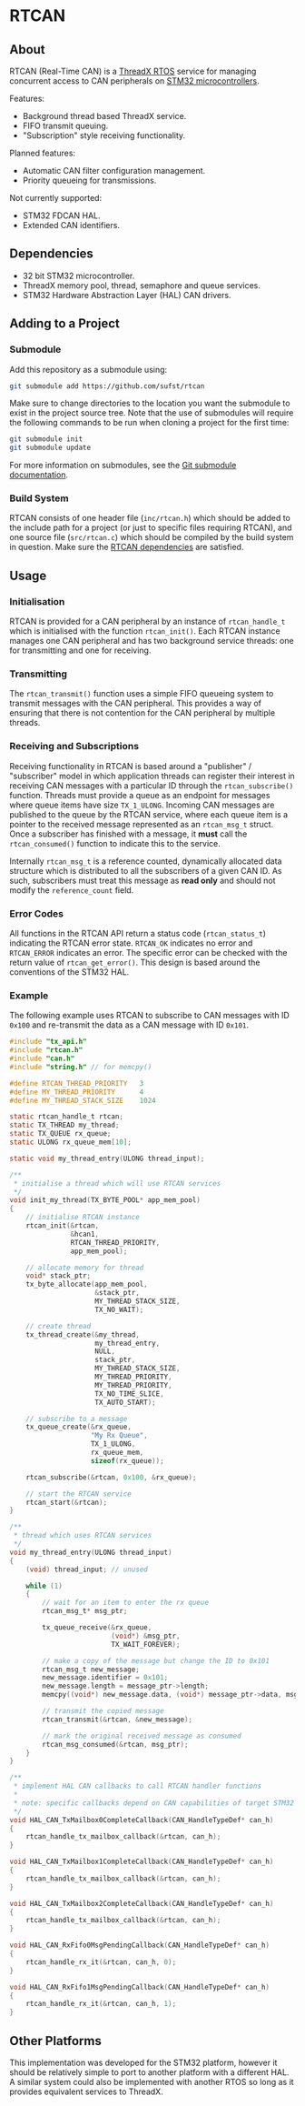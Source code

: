 # RTCAN

## About

RTCAN (Real-Time CAN) is a [ThreadX RTOS](https://learn.microsoft.com/en-us/azure/rtos/threadx/overview-threadx) 
service for managing concurrent access to CAN peripherals on [STM32 microcontrollers](https://www.st.com/en/microcontrollers-microprocessors/stm32-32-bit-arm-cortex-mcus.html).

Features:
- Background thread based ThreadX service.
- FIFO transmit queuing.
- "Subscription" style receiving functionality.

Planned features:
- Automatic CAN filter configuration management.
- Priority queueing for transmissions.

Not currently supported:
- STM32 FDCAN HAL.
- Extended CAN identifiers.

## Dependencies

- 32 bit STM32 microcontroller.
- ThreadX memory pool, thread, semaphore and queue services.
- STM32 Hardware Abstraction Layer (HAL) CAN drivers.

## Adding to a Project

### Submodule

Add this repository as a submodule using:

```sh
git submodule add https://github.com/sufst/rtcan
```

Make sure to change directories to the location you want the submodule to exist
in the project source tree. Note that the use of submodules will require the 
following commands to be run when cloning a project for the first time:

```sh
git submodule init
git submodule update
```

For more information on submodules, see the [Git submodule documentation](https://git-scm.com/book/en/v2/Git-Tools-Submodules).

### Build System

RTCAN consists of one header file (`inc/rtcan.h`) which should be added to the
include path for a project (or just to specific files requiring RTCAN), 
and one source file (`src/rtcan.c`) which should be compiled by the build system
in question. Make sure the [RTCAN dependencies](#dependencies) are satisfied.

## Usage

### Initialisation

RTCAN is provided for a CAN peripheral by an instance of `rtcan_handle_t` which
is initialised with the function `rtcan_init()`. Each RTCAN instance manages
one CAN peripheral and has two background service threads: one for transmitting
and one for receiving.

### Transmitting

The `rtcan_transmit()` function uses a simple FIFO queueing system to transmit
messages with the CAN peripheral. This provides a way of ensuring that there is 
not contention for the CAN peripheral by multiple threads. 

### Receiving and Subscriptions

Receiving functionality in RTCAN is based around a "publisher" / "subscriber"
model in which application threads can register their interest in receiving
CAN messages with a particular ID through the `rtcan_subscribe()` function.
Threads must provide a queue as an endpoint for messages where queue items have
size `TX_1_ULONG`. Incoming CAN messages are published to the queue by the RTCAN
service, where each queue item is a pointer to the received message represented 
as an `rtcan_msg_t` struct. Once a subscriber has finished with a message, it 
**must** call the `rtcan_consumed()` function to indicate this to the service.

Internally `rtcan_msg_t` is a reference counted, dynamically allocated data
structure which is distributed to all the subscribers of a given CAN ID. 
As such, subscribers must treat this message as **read only** and should
not modify the `reference_count` field.

### Error Codes

All functions in the RTCAN API return a status code (`rtcan_status_t`) 
indicating the RTCAN error state. `RTCAN_OK` indicates no error and 
`RTCAN_ERROR` indicates an error. The specific error can be checked with the
return value of `rtcan_get_error()`. This design is based around the conventions
of the STM32 HAL.

### Example

The following example uses RTCAN to subscribe to CAN messages with ID `0x100`
and re-transmit the data as a CAN message with ID `0x101`.

```c
#include "tx_api.h"
#include "rtcan.h"
#include "can.h"
#include "string.h" // for memcpy()

#define RTCAN_THREAD_PRIORITY   3
#define MY_THREAD_PRIORITY      4
#define MY_THREAD_STACK_SIZE    1024

static rtcan_handle_t rtcan;
static TX_THREAD my_thread;
static TX_QUEUE rx_queue;
static ULONG rx_queue_mem[10];

static void my_thread_entry(ULONG thread_input);

/**
 * initialise a thread which will use RTCAN services
 */
void init_my_thread(TX_BYTE_POOL* app_mem_pool)
{
    // initialise RTCAN instance
    rtcan_init(&rtcan, 
               &hcan1, 
               RTCAN_THREAD_PRIORITY, 
               app_mem_pool);

    // allocate memory for thread
    void* stack_ptr;
    tx_byte_allocate(app_mem_pool,
                     &stack_ptr,
                     MY_THREAD_STACK_SIZE,
                     TX_NO_WAIT);

    // create thread
    tx_thread_create(&my_thread,
                     my_thread_entry,
                     NULL,
                     stack_ptr,
                     MY_THREAD_STACK_SIZE,
                     MY_THREAD_PRIORITY,
                     MY_THREAD_PRIORITY,
                     TX_NO_TIME_SLICE,
                     TX_AUTO_START);

    // subscribe to a message
    tx_queue_create(&rx_queue,
                    "My Rx Queue",
                    TX_1_ULONG,
                    rx_queue_mem,
                    sizeof(rx_queue));

    rtcan_subscribe(&rtcan, 0x100, &rx_queue);

    // start the RTCAN service
    rtcan_start(&rtcan);
}

/**
 * thread which uses RTCAN services
 */
void my_thread_entry(ULONG thread_input)
{
    (void) thread_input; // unused

    while (1)
    {
        // wait for an item to enter the rx queue
        rtcan_msg_t* msg_ptr;

        tx_queue_receive(&rx_queue, 
                         (void*) &msg_ptr, 
                         TX_WAIT_FOREVER);

        // make a copy of the message but change the ID to 0x101
        rtcan_msg_t new_message;
        new_message.identifier = 0x101;
        new_message.length = message_ptr->length;
        memcpy((void*) new_message.data, (void*) message_ptr->data, msg_ptr->length);

        // transmit the copied message
        rtcan_transmit(&rtcan, &new_message);

        // mark the original received message as consumed
        rtcan_msg_consumed(&rtcan, msg_ptr);
    }
}

/**
 * implement HAL CAN callbacks to call RTCAN handler functions
 * 
 * note: specific callbacks depend on CAN capabilities of target STM32
 */
void HAL_CAN_TxMailbox0CompleteCallback(CAN_HandleTypeDef* can_h)
{
    rtcan_handle_tx_mailbox_callback(&rtcan, can_h);
}

void HAL_CAN_TxMailbox1CompleteCallback(CAN_HandleTypeDef* can_h)
{
    rtcan_handle_tx_mailbox_callback(&rtcan, can_h);
}

void HAL_CAN_TxMailbox2CompleteCallback(CAN_HandleTypeDef* can_h)
{
    rtcan_handle_tx_mailbox_callback(&rtcan, can_h);
}

void HAL_CAN_RxFifo0MsgPendingCallback(CAN_HandleTypeDef* can_h)
{
    rtcan_handle_rx_it(&rtcan, can_h, 0);
}

void HAL_CAN_RxFifo1MsgPendingCallback(CAN_HandleTypeDef* can_h)
{
    rtcan_handle_rx_it(&rtcan, can_h, 1);
}

```

## Other Platforms

This implementation was developed for the STM32 platform, however it should be
relatively simple to port to another platform with a different HAL. A similar
system could also be implemented with another RTOS so long as it provides 
equivalent services to ThreadX.